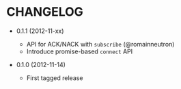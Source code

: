 CHANGELOG
=========

* 0.1.1 (2012-11-xx)

  * API for ACK/NACK with `subscribe` (@romainneutron)
  * Introduce promise-based `connect` API

* 0.1.0 (2012-11-14)

  * First tagged release
